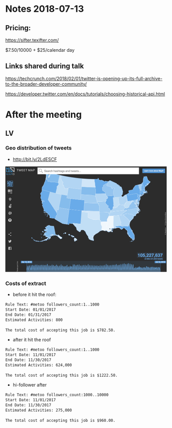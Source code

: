 # Notes 2018-07-13

## Pricing:

https://sifter.texifter.com/

$7.50/10000 + $25/calendar day

## Links shared during talk

https://techcrunch.com/2018/02/01/twitter-is-opening-up-its-full-archive-to-the-broader-developer-community/

https://developer.twitter.com/en/docs/tutorials/choosing-historical-api.html

# After the meeting
## LV
### Geo distribution of tweets
- http://bit.ly/2LdESCF

![Tweets by geo](../data/twitter/mapd-tweets-metoo-2018q2.png "Distribution of #MeToo tweets by MapD")

### Costs of extract

- before it hit the roof:

```
Rule Text: #metoo followers_count:1..1000
Start Date: 01/01/2017
End Date: 01/31/2017
Estimated Activities: 800

The total cost of accepting this job is $782.50.
```

- after it hit the roof
```
Rule Text: #metoo followers_count:1..1000
Start Date: 11/01/2017
End Date: 11/30/2017
Estimated Activities: 624,000

The total cost of accepting this job is $1222.50.
```

- hi-follower after
```
Rule Text: #metoo followers_count:1000..10000
Start Date: 11/01/2017
End Date: 11/30/2017
Estimated Activities: 275,000

The total cost of accepting this job is $960.00.
```
